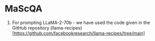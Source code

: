 # MaScQA

1. For prompting LLaMA-2-70b - we have used the code given in the GitHub repository (llama-recipes)[https://github.com/facebookresearch/llama-recipes/tree/main]